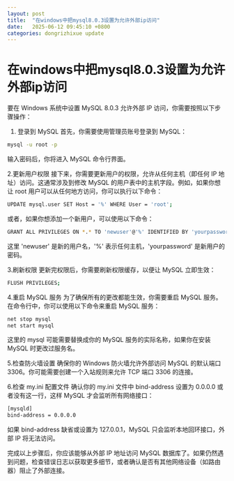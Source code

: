 ```yaml
---
layout: post
title:  "在windows中把mysql8.0.3设置为允许外部ip访问"
date:   2025-06-12 09:45:10 +0800
categories: dongrizhixue update
---
```

# 在windows中把mysql8.0.3设置为允许外部ip访问

要在 Windows 系统中设置 MySQL 8.0.3 允许外部 IP 访问，你需要按照以下步骤操作：

1. 登录到 MySQL
首先，你需要使用管理员账号登录到 MySQL：

~~~bash
mysql -u root -p
~~~

输入密码后，你将进入 MySQL 命令行界面。

2.更新用户权限
接下来，你需要更新用户的权限，允许从任何主机（即任何 IP 地址）访问。这通常涉及到修改 MySQL 的用户表中的主机字段。例如，如果你想让 root 用户可以从任何地方访问，你可以执行以下命令：

~~~bash
UPDATE mysql.user SET Host = '%' WHERE User = 'root';
~~~

或者，如果你想添加一个新用户，可以使用以下命令：

~~~bash
GRANT ALL PRIVILEGES ON *.* TO 'newuser'@'%' IDENTIFIED BY 'yourpassword';
~~~

这里 'newuser' 是新的用户名，'%' 表示任何主机，'yourpassword' 是新用户的密码。

3.刷新权限
更新完权限后，你需要刷新权限缓存，以便让 MySQL 立即生效：

~~~bash
FLUSH PRIVILEGES;
~~~

4.重启 MySQL 服务
为了确保所有的更改都能生效，你需要重启 MySQL 服务。在命令行中，你可以使用以下命令来重启 MySQL 服务：

~~~bash
net stop mysql
net start mysql
~~~

这里的 mysql 可能需要替换成你的 MySQL 服务的实际名称，如果你在安装 MySQL 时更改过服务名。

5.检查防火墙设置
确保你的 Windows 防火墙允许外部访问 MySQL 的默认端口 3306。你可能需要创建一个入站规则来允许 TCP 端口 3306 的连接。

6.检查 my.ini 配置文件
确认你的 my.ini 文件中 bind-address 设置为 0.0.0.0 或者没有这一行，这样 MySQL 才会监听所有网络接口：

~~~bash
[mysqld]
bind-address = 0.0.0.0
~~~

如果 bind-address 缺省或设置为 127.0.0.1，MySQL 只会监听本地回环接口，外部 IP 将无法访问。

完成以上步骤后，你应该能够从外部 IP 地址访问 MySQL 数据库了。如果仍然遇到问题，检查错误日志以获取更多细节，或者确认是否有其他网络设备（如路由器）阻止了外部连接。
